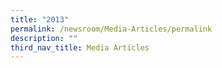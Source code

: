 ```yaml
---
title: "2013"
permalink: /newsroom/Media-Articles/permalink
description: ""
third_nav_title: Media Articles
---
```

